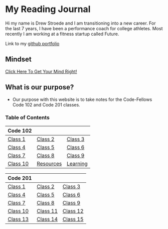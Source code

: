 # My Reading Journal

Hi my name is Drew Stroede and I am transitioning into a new career. For the last 7 years, I have been a performance coach for college athletes. Most recently I am working at a fitness startup called Future.

Link to my [github portfolio](https://github.com/dstroede)

## Mindset

[Click Here To Get Your Mind Right!](https://dstroede.github.io/reading-notes/Growth-Mindset)

## What is our purpose?

* Our purpose with this website is to take notes for the Code-Fellows Code 102 and Code 201 classes.

### Table of Contents

|Code 102 | | |
| ---- | ---- | ---- |
| [Class 1](https://dstroede.github.io/reading-notes/LearningMD) | [Class 2](https://dstroede.github.io/reading-notes/coders-computer)| [Class 3](https://dstroede.github.io/reading-notes/class3notes) |
| [Class 4](https://dstroede.github.io/reading-notes/Class4Notes) | [Class 5](https://dstroede.github.io/reading-notes/class5notes) | [Class 6](https://dstroede.github.io/reading-notes/class6notes) |
| [Class 7](https://dstroede.github.io/reading-notes/class7notes) |[Class 8](https://dstroede.github.io/reading-notes/class8notes) |[Class 9](https://dstroede.github.io/reading-notes/class9notes) |
| [Class 10](https://dstroede.github.io/reading-notes/class10notes) | [Resources](https://dstroede.github.io/reading-notes/resources) | [Learning](https://dstroede.github.io/reading-notes/what-did-i-learn) |

|Code 201 | | |
| ---- | ---- | ---- |
| [Class 1](https://dstroede.github.io/reading-notes/201-Class1Notes.md) | [Class 2](https://dstroede.github.io/reading-notes/201-Class2Notes.md)| [Class 3](https://dstroede.github.io/reading-notes/201-Class3Notes.md) |
| [Class 4](https://dstroede.github.io/reading-notes/201-Class4Notes) | [Class 5](https://dstroede.github.io/reading-notes/201-Class5Notes) | [Class 6](https://dstroede.github.io/reading-notes/201-Class6Notes) |
| [Class 7](https://dstroede.github.io/reading-notes/201-Class7Notes) |[Class 8](https://dstroede.github.io/reading-notes/201-Class8Notes) |[Class 9](https://dstroede.github.io/reading-notes/201-Class9Notes) |
| [Class 10](https://dstroede.github.io/reading-notes/201-Class10Notes) | [Class 11](https://dstroede.github.io/reading-notes/201-Class11Notes) | [Class 12](https://dstroede.github.io/reading-notes/201-Class12Notes) |
| [Class 13](https://dstroede.github.io/reading-notes/201-Class13Notes) | [Class 14](https://dstroede.github.io/reading-notes/201-Class14Notes) | [Class 15](https://dstroede.github.io/reading-notes/201-Class15Notes) |
